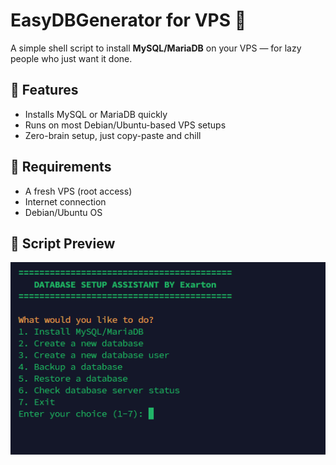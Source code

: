 # EasyDBGenerator for VPS 🐢

A simple shell script to install **MySQL/MariaDB** on your VPS — for lazy people who just want it done.

## 🚀 Features

- Installs MySQL or MariaDB quickly  
- Runs on most Debian/Ubuntu-based VPS setups  
- Zero-brain setup, just copy-paste and chill  

## 🧠 Requirements

- A fresh VPS (root access)  
- Internet connection  
- Debian/Ubuntu OS  

## 🔧 Script Preview

<p align="center">
  <img src="preview.png" alt="EasyDBGenerator Preview" width="700"/>
</p>
